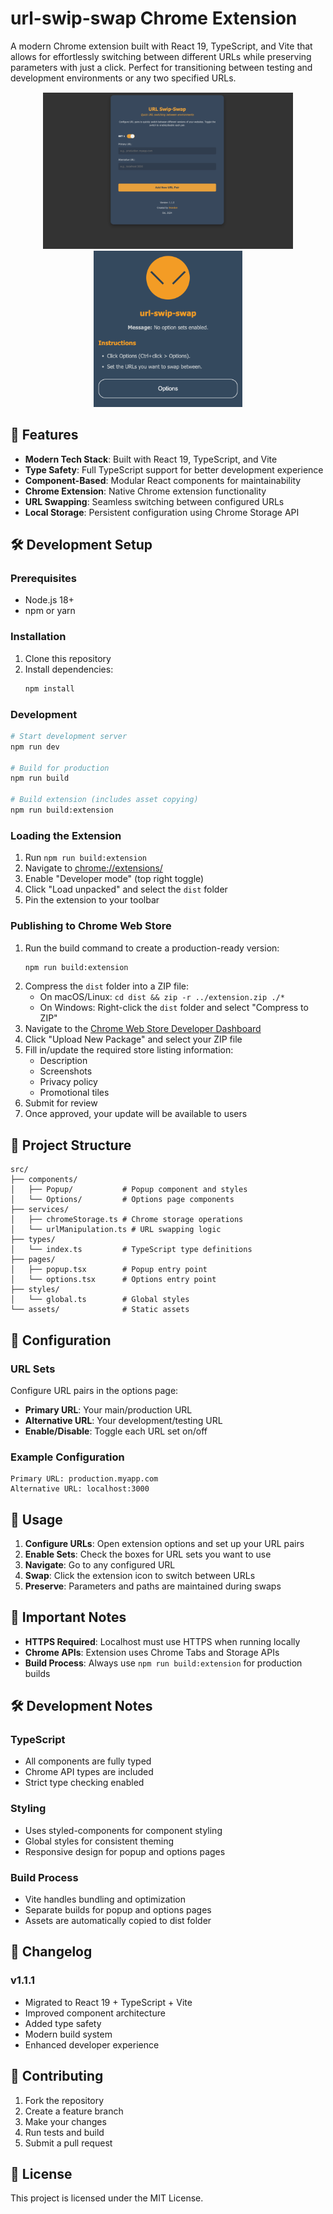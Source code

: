 # url-swip-swap Chrome Extension

A modern Chrome extension built with React 19, TypeScript, and Vite that allows for effortlessly switching between different URLs while preserving parameters with just a click. Perfect for transitioning between testing and development environments or any two specified URLs.

<div style="text-align: center; margin: 15px 0">
    <img src="src/assets/options-screen.png" height="250" />
    <img src="src/assets/widget.png" height="250" />
</div>

## 🚀 Features

- **Modern Tech Stack**: Built with React 19, TypeScript, and Vite
- **Type Safety**: Full TypeScript support for better development experience
- **Component-Based**: Modular React components for maintainability
- **Chrome Extension**: Native Chrome extension functionality
- **URL Swapping**: Seamless switching between configured URLs
- **Local Storage**: Persistent configuration using Chrome Storage API

## 🛠️ Development Setup

### Prerequisites
- Node.js 18+ 
- npm or yarn

### Installation
1. Clone this repository
2. Install dependencies:
   ```bash
   npm install
   ```

### Development
```bash
# Start development server
npm run dev

# Build for production
npm run build

# Build extension (includes asset copying)
npm run build:extension
```

### Loading the Extension
1. Run `npm run build:extension`
2. Navigate to [chrome://extensions/](chrome://extensions/)
3. Enable "Developer mode" (top right toggle)
4. Click "Load unpacked" and select the `dist` folder
5. Pin the extension to your toolbar

### Publishing to Chrome Web Store
1. Run the build command to create a production-ready version:
   ```bash
   npm run build:extension
   ```
2. Compress the `dist` folder into a ZIP file:
   - On macOS/Linux: `cd dist && zip -r ../extension.zip ./*`
   - On Windows: Right-click the `dist` folder and select "Compress to ZIP"
3. Navigate to the [Chrome Web Store Developer Dashboard](https://chrome.google.com/webstore/devconsole)
4. Click "Upload New Package" and select your ZIP file
5. Fill in/update the required store listing information:
   - Description
   - Screenshots
   - Privacy policy
   - Promotional tiles
6. Submit for review
7. Once approved, your update will be available to users

## 📁 Project Structure

```
src/
├── components/
│   ├── Popup/           # Popup component and styles
│   └── Options/         # Options page components
├── services/
│   ├── chromeStorage.ts # Chrome storage operations
│   └── urlManipulation.ts # URL swapping logic
├── types/
│   └── index.ts         # TypeScript type definitions
├── pages/
│   ├── popup.tsx        # Popup entry point
│   └── options.tsx      # Options entry point
├── styles/
│   └── global.ts        # Global styles
└── assets/              # Static assets
```

## 🔧 Configuration

### URL Sets
Configure URL pairs in the options page:
- **Primary URL**: Your main/production URL
- **Alternative URL**: Your development/testing URL
- **Enable/Disable**: Toggle each URL set on/off

### Example Configuration
```
Primary URL: production.myapp.com
Alternative URL: localhost:3000
```

## 🎯 Usage

1. **Configure URLs**: Open extension options and set up your URL pairs
2. **Enable Sets**: Check the boxes for URL sets you want to use
3. **Navigate**: Go to any configured URL
4. **Swap**: Click the extension icon to switch between URLs
5. **Preserve**: Parameters and paths are maintained during swaps

## 🚨 Important Notes

- **HTTPS Required**: Localhost must use HTTPS when running locally
- **Chrome APIs**: Extension uses Chrome Tabs and Storage APIs
- **Build Process**: Always use `npm run build:extension` for production builds

## 🛠️ Development Notes

### TypeScript
- All components are fully typed
- Chrome API types are included
- Strict type checking enabled

### Styling
- Uses styled-components for component styling
- Global styles for consistent theming
- Responsive design for popup and options pages

### Build Process
- Vite handles bundling and optimization
- Separate builds for popup and options pages
- Assets are automatically copied to dist folder

## 📝 Changelog

### v1.1.1
- Migrated to React 19 + TypeScript + Vite
- Improved component architecture
- Added type safety
- Modern build system
- Enhanced developer experience

## 🤝 Contributing

1. Fork the repository
2. Create a feature branch
3. Make your changes
4. Run tests and build
5. Submit a pull request

## 📄 License

This project is licensed under the MIT License.
